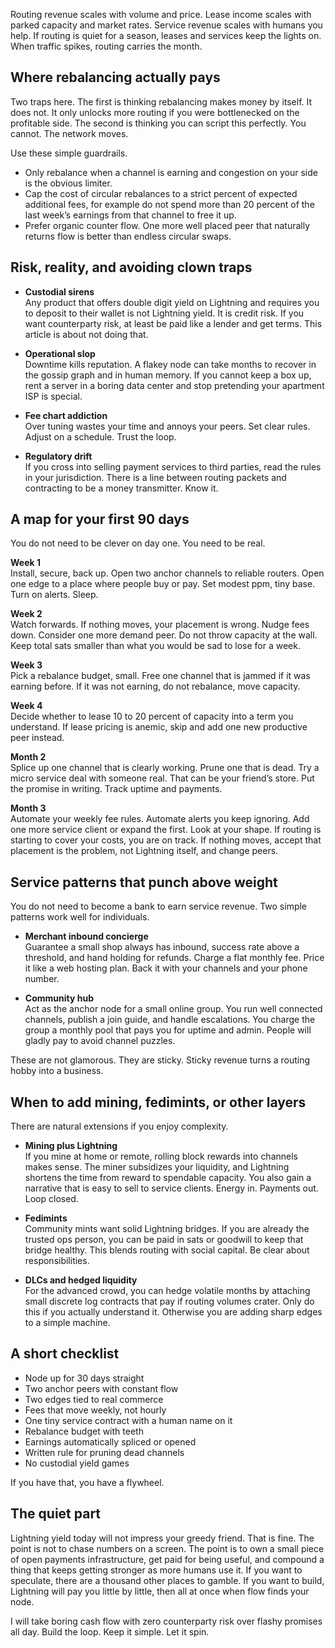 
Routing revenue scales with volume and price. Lease income scales with parked capacity and market rates. Service revenue scales with humans you help. If routing is quiet for a season, leases and services keep the lights on. When traffic spikes, routing carries the month.

## Where rebalancing actually pays

Two traps here. The first is thinking rebalancing makes money by itself. It does not. It only unlocks more routing if you were bottlenecked on the profitable side. The second is thinking you can script this perfectly. You cannot. The network moves.

Use these simple guardrails.

- Only rebalance when a channel is earning and congestion on your side is the obvious limiter.  
- Cap the cost of circular rebalances to a strict percent of expected additional fees, for example do not spend more than 20 percent of the last week’s earnings from that channel to free it up.  
- Prefer organic counter flow. One more well placed peer that naturally returns flow is better than endless circular swaps.

## Risk, reality, and avoiding clown traps

- **Custodial sirens**  
  Any product that offers double digit yield on Lightning and requires you to deposit to their wallet is not Lightning yield. It is credit risk. If you want counterparty risk, at least be paid like a lender and get terms. This article is about not doing that.

- **Operational slop**  
  Downtime kills reputation. A flakey node can take months to recover in the gossip graph and in human memory. If you cannot keep a box up, rent a server in a boring data center and stop pretending your apartment ISP is special.

- **Fee chart addiction**  
  Over tuning wastes your time and annoys your peers. Set clear rules. Adjust on a schedule. Trust the loop.

- **Regulatory drift**  
  If you cross into selling payment services to third parties, read the rules in your jurisdiction. There is a line between routing packets and contracting to be a money transmitter. Know it.

## A map for your first 90 days

You do not need to be clever on day one. You need to be real.

**Week 1**  
Install, secure, back up. Open two anchor channels to reliable routers. Open one edge to a place where people buy or pay. Set modest ppm, tiny base. Turn on alerts. Sleep.

**Week 2**  
Watch forwards. If nothing moves, your placement is wrong. Nudge fees down. Consider one more demand peer. Do not throw capacity at the wall. Keep total sats smaller than what you would be sad to lose for a week.

**Week 3**  
Pick a rebalance budget, small. Free one channel that is jammed if it was earning before. If it was not earning, do not rebalance, move capacity.

**Week 4**  
Decide whether to lease 10 to 20 percent of capacity into a term you understand. If lease pricing is anemic, skip and add one new productive peer instead.

**Month 2**  
Splice up one channel that is clearly working. Prune one that is dead. Try a micro service deal with someone real. That can be your friend’s store. Put the promise in writing. Track uptime and payments.

**Month 3**  
Automate your weekly fee rules. Automate alerts you keep ignoring. Add one more service client or expand the first. Look at your shape. If routing is starting to cover your costs, you are on track. If nothing moves, accept that placement is the problem, not Lightning itself, and change peers.

## Service patterns that punch above weight

You do not need to become a bank to earn service revenue. Two simple patterns work well for individuals.

- **Merchant inbound concierge**  
  Guarantee a small shop always has inbound, success rate above a threshold, and hand holding for refunds. Charge a flat monthly fee. Price it like a web hosting plan. Back it with your channels and your phone number.

- **Community hub**  
  Act as the anchor node for a small online group. You run well connected channels, publish a join guide, and handle escalations. You charge the group a monthly pool that pays you for uptime and admin. People will gladly pay to avoid channel puzzles.

These are not glamorous. They are sticky. Sticky revenue turns a routing hobby into a business.

## When to add mining, fedimints, or other layers

There are natural extensions if you enjoy complexity.

- **Mining plus Lightning**  
  If you mine at home or remote, rolling block rewards into channels makes sense. The miner subsidizes your liquidity, and Lightning shortens the time from reward to spendable capacity. You also gain a narrative that is easy to sell to service clients. Energy in. Payments out. Loop closed.

- **Fedimints**  
  Community mints want solid Lightning bridges. If you are already the trusted ops person, you can be paid in sats or goodwill to keep that bridge healthy. This blends routing with social capital. Be clear about responsibilities.

- **DLCs and hedged liquidity**  
  For the advanced crowd, you can hedge volatile months by attaching small discrete log contracts that pay if routing volumes crater. Only do this if you actually understand it. Otherwise you are adding sharp edges to a simple machine.

## A short checklist

- Node up for 30 days straight  
- Two anchor peers with constant flow  
- Two edges tied to real commerce  
- Fees that move weekly, not hourly  
- One tiny service contract with a human name on it  
- Rebalance budget with teeth  
- Earnings automatically spliced or opened  
- Written rule for pruning dead channels  
- No custodial yield games

If you have that, you have a flywheel.

## The quiet part

Lightning yield today will not impress your greedy friend. That is fine. The point is not to chase numbers on a screen. The point is to own a small piece of open payments infrastructure, get paid for being useful, and compound a thing that keeps getting stronger as more humans use it. If you want to speculate, there are a thousand other places to gamble. If you want to build, Lightning will pay you little by little, then all at once when flow finds your node.

I will take boring cash flow with zero counterparty risk over flashy promises all day. Build the loop. Keep it simple. Let it spin.
